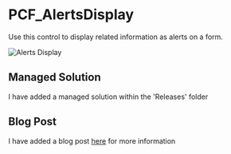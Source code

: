 # PCF_AlertsDisplay
Use this control to display related information as alerts on a form.

![Alerts Display](https://www.daymandynamics.com/wp-content/uploads/2022/05/AlertsDisplayExample2.png)

## Managed Solution
I have added a managed solution within the 'Releases' folder

## Blog Post
I have added a blog post [here](https://www.daymandynamics.com/pcf-alerts-display/) for more information
